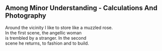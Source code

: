 Among Minor Understanding - Calculations And Photography
--------------------------------------------------------
Around the vicinity I like to store like a muzzled rose.  
In the first scene, the angellic woman  
is trembled by a stranger. In the second  
scene he returns, to fashion and to build.  
